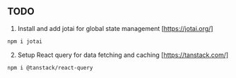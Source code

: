 ## TODO

1. Install and add jotai for global state management [https://jotai.org/]

```bash
npm i jotai
```

2. Setup React query for data fetching and caching [https://tanstack.com/]

```bash
npm i @tanstack/react-query
```
